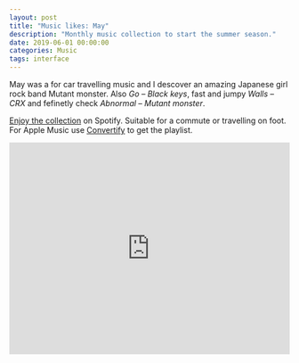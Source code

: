```yaml
---
layout: post
title: "Music likes: May"
description: "Monthly music collection to start the summer season."
date: 2019-06-01 00:00:00
categories: Music
tags: interface
---
```


May was a for car travelling music and I descover an amazing  Japanese girl rock band Mutant monster. Also *Go – Black keys*, fast and jumpy *Walls – CRX* and fefinetly check *Abnormal – Mutant monster*.

[Enjoy the collection](https://open.spotify.com/user/yuriysteam/playlist/7bZFjeBCPPKFPZGouodNDR?si=SML7irLKT8WPPiElY3OLxw) on Spotify. Suitable for a commute or travelling on foot. For Apple Music use [Convertify](https://haydenhong.com/convertify/) to get the playlist.



<iframe src="https://open.spotify.com/embed/user/yuriysteam/playlist/7bZFjeBCPPKFPZGouodNDR" width="100%" height="380" frameborder="0" allowtransparency="true" allow="encrypted-media"></iframe>